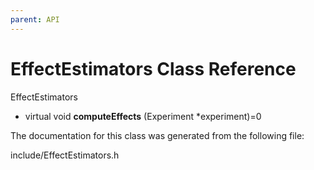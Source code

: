 ```yaml
---
parent: API
---
```


EffectEstimators Class Reference
================================

EffectEstimators

-   virtual void **computeEffects** (Experiment \*experiment)=0

The documentation for this class was generated from the following file:

include/EffectEstimators.h

